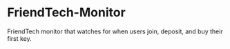 # FriendTech-Monitor
FriendTech monitor that watches for when users join, deposit, and buy their first key.
